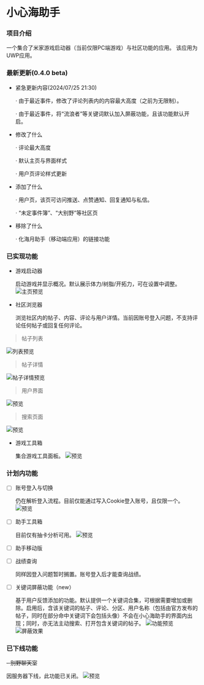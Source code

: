 # 小心海助手

### 项目介绍

一个集合了米家游戏启动器（当前仅限PC端游戏）与社区功能的应用。
该应用为UWP应用。

### 最新更新(0.4.0 beta)

- 紧急更新内容(2024/07/25 21:30)

  · 由于最近事件，修改了评论列表内的内容最大高度（之前为无限制）。
  
  · 由于最近事件，将“流浪者”等关键词默认加入屏蔽功能，且该功能默认开启。

- 修改了什么

  · 评论最大高度
  
  · 默认主页与界面样式
  
  · 用户页评论样式更新

- 添加了什么

  · 用户页，该页可访问推送、点赞通知、回复通知与私信。
  
  · “未定事件簿”、“大别野”等社区页

- 移除了什么

  · 化海月助手（移动端应用）的链接功能

### 已实现功能

- 游戏启动器

  启动游戏并显示概况。默认展示体力/树脂/开拓力，可在设置中调整。
  ![主页预览](/preview/preview_1.png "主页预览")
  
- 社区浏览器

  浏览社区内的帖子、内容、评论与用户详情。当前因账号登入问题，不支持评论任何帖子或回复任何评论。

> 帖子列表

![列表预览](/preview/preview_2.png "列表预览")

> 帖子详情

![帖子详情预览](/preview/preview_3.png "帖子详情预览")

> 用户界面

![预览](/preview/preview_4.png "预览")

> 搜索页面

![预览](/preview/preview_4_1.png "预览")

- 游戏工具箱

  集合游戏工具面板。
![预览](/preview/preview_5.png "预览")

### 计划内功能

* [ ] 账号登入与切换

  仍在解析登入流程。目前仅能通过写入Cookie登入账号，且仅限一个。
![预览](/preview/preview_6.png "预览")

* [ ] 助手工具箱

  目前仅有抽卡分析可用。
![预览](/preview/preview_7.png "预览")

* [ ] 助手移动版
* [ ] 战绩查询

  同样因登入问题暂时搁置。账号登入后才能查询战绩。

* [ ] 关键词屏蔽功能（new）

  基于用户反馈添加的功能。默认提供一个关键词合集，可根据需要增加或删除。启用后，含该关键词的帖子、评论、分区、用户名称（包括由官方发布的帖子，同时在部分命中关键词下会包括头像）不会在小心海助手的界面内出现；同时，亦无法主动搜索、打开包含关键词的帖子。
![功能预览](/preview/preview10.png "功能预览")
![屏蔽效果](/preview/preview_block.png "屏蔽效果")

### 已下线功能

~~- 别野聊天室~~

因服务器下线，此功能已关闭。
![预览](/preview/preview_8.png "预览")
